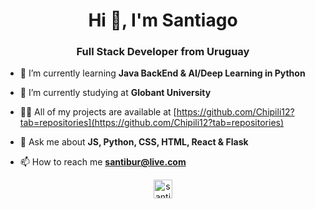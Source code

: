 <h1 align="center">Hi 👋, I'm Santiago</h1>
<h3 align="center">Full Stack Developer from Uruguay</h3>

- 🌱 I’m currently learning **Java BackEnd & AI/Deep Learning in Python**

- 📖 I’m currently studying at **Globant University**

- 👨‍💻 All of my projects are available at [https://github.com/Chipili12?tab=repositories](https://github.com/Chipili12?tab=repositories)

- 💬 Ask me about **JS, Python, CSS, HTML, React & Flask**

- 📫 How to reach me **santibur@live.com**

<p align="center">
<a href="https://linkedin.com/in/santiago-burguenoo/" target="blank"><img align="center" src="https://cdn.jsdelivr.net/npm/simple-icons@3.0.1/icons/linkedin.svg" alt="santiago-burguenoo/" height="30" width="30" /></a>
</p>
 <img id="img" src="https://media3.giphy.com/media/v1.Y2lkPTc5MGI3NjExOGViMjg2MzcyMGFhOGYzNzBiYTg2YjJkMDE4NDUyYTJhYmNlNGFlOCZjdD1n/bslZVlHus4AVVEQf1S/giphy.gif" alt="">
